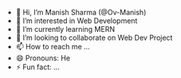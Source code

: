 - 👋 Hi, I’m Manish Sharma (@Ov-Manish)
- 👀 I’m interested in Web Development
- 🌱 I’m currently learning MERN
- 💞️ I’m looking to collaborate on Web Dev Project
- 📫 How to reach me ...
- 😄 Pronouns: He
- ⚡ Fun fact: ...

<!---
Ov-Manish/Ov-Manish is a ✨ special ✨ repository because its `README.md` (this file) appears on your GitHub profile.
You can click the Preview link to take a look at your changes.
--->
